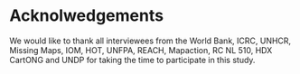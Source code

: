 # Acknolwedgements
We would like to thank all interviewees from the World Bank, ICRC, UNHCR, Missing Maps, IOM, HOT, UNFPA, REACH, Mapaction, RC NL 510, HDX CartONG and UNDP for taking the 
time to participate in this study. 